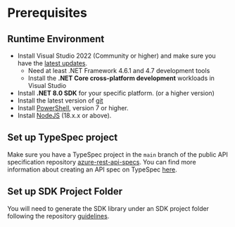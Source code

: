 # Prerequisites

## Runtime Environment

- Install Visual Studio 2022 (Community or higher) and make sure you have the [latest updates](https://www.visualstudio.com/).
  - Need at least .NET Framework 4.6.1 and 4.7 development tools
  - Install the **.NET Core cross-platform development** workloads in Visual Studio
- Install **.NET 8.0 SDK** for your specific platform. (or a higher version)
- Install the latest version of [git](https://git-scm.com/downloads)
- Install [PowerShell](https://docs.microsoft.com/powershell/scripting/install/installing-powershell), version 7 or higher.
- Install [NodeJS](https://nodejs.org/) (18.x.x or above).

## Set up TypeSpec project

Make sure you have a TypeSpec project in the `main` branch of the public API specification repository [azure-rest-api-specs](https://github.com/Azure/azure-rest-api-specs). You can find more information about creating an API spec on TypeSpec [here](https://aka.ms/azsdk/typespec).

## Set up SDK Project Folder

You will need to generate the SDK library under an SDK project folder following the repository [guidelines](https://github.com/Azure/azure-sdk-for-net/blob/main/doc/DataPlaneCodeGeneration/AzureSDKPackage_Setup.md).